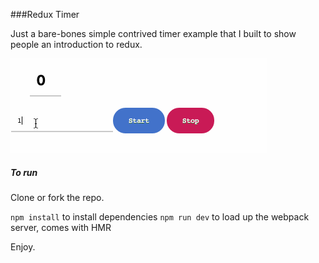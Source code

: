 ###Redux Timer

Just a bare-bones simple contrived timer example that I built to show people an introduction to redux. 

![](/Timer.gif)

##### To run  
Clone or fork the repo.

`npm install` to install dependencies
`npm run dev` to load up the webpack server, comes with HMR

Enjoy.
